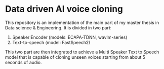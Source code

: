 # Data driven AI voice cloning

This repository is an implementation of the main part of my master thesis in Data science & Engineering.
It is divided in two part:

1. Speaker Encoder (models: ECAPA-TDNN, wavlm-series)
2. Text-to-speech (model: FastSpeech2)

This two part are then integrated to achieve a Multi Speaker Text to Speech model that is capable of cloning unseen voices starting from about 5 seconds of audio.

